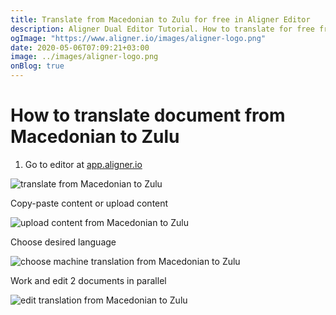 ```yaml
---
title: Translate from Macedonian to Zulu for free in Aligner Editor
description: Aligner Dual Editor Tutorial. How to translate for free from Macedonian to Zulu. Aligner is multilingual document management platform. 
ogImage: "https://www.aligner.io/images/aligner-logo.png"
date: 2020-05-06T07:09:21+03:00
image: ../images/aligner-logo.png
onBlog: true
---
```


# How to translate document from Macedonian to Zulu

1. Go to editor at [app.aligner.io](https://app.aligner.io "Aligner App web page")

![translate from Macedonian to Zulu](../aligner-blank-editor.png "translate from Macedonian to Zulu")

Copy-paste content or upload content

![upload content from Macedonian to Zulu](../aligner-uploaded-document.png "upload content from Macedonian to Zulu")

Choose desired language

![choose machine translation from Macedonian to Zulu](../aligner-language-dropdown.png "choose machine translation from Macedonian to Zulu")

Work and edit 2 documents in parallel

![edit translation from Macedonian to Zulu](../aligner-double-sitded-editor.png "edit translation from Macedonian to Zulu")

